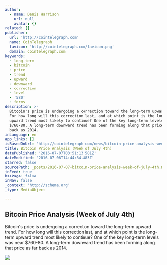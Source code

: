 ```yaml
---
author:
  - name: Denis Harrison
    url: null
    avatar: {}
related: []
publisher:
  url: 'http://cointelegraph.com'
  name: CoinTelegraph
  favicon: 'http://cointelegraph.com/favicon.png'
  domain: cointelegraph.com
keywords:
  - long-term
  - bitcoin
  - price
  - trend
  - upward
  - downward
  - correction
  - level
  - '580'
  - forms
description: >-
  Bitcoin's price is undergoing a correction toward the long-term upward trend.
  For how long will this correction last, and at which point is the long-term
  upward trend most likely to continue? One of the key long-term levels was near
  $760-80. A long-term downward trend has been forming along that price as far
  back as 2014.
inLanguage: en
app_links: []
isBasedOnUrl: 'http://cointelegraph.com/news/bitcoin-price-analysis-week-of-july-4th'
title: Bitcoin Price Analysis (Week of July 4th)
datePublished: '2016-07-07T03:51:13.581Z'
dateModified: '2016-07-06T14:44:34.883Z'
starred: false
sourcePath: _posts/2016-07-07-bitcoin-price-analysis-week-of-july-4th.md
inFeed: true
hasPage: false
inNav: false
_context: 'http://schema.org'
_type: MediaObject

---
```

<article style=""><h1>Bitcoin Price Analysis (Week of July 4th)</h1><p>Bitcoin's price is undergoing a correction toward the long-term upward trend. For how long will this correction last, and at which point is the long-term upward trend most likely to continue? One of the key long-term levels was near $760-80. A long-term downward trend has been forming along that price as far back as 2014.</p><img src="https://lh6.googleusercontent.com/XC1XgNC1LZp9kyI4B1UwAzSAc7JeRy_cxuaz01VTM8DjFfKsdgUvuCAkoOBZNJbdu7xVrp6aTebNWT6OJuRvRLaz2K1MiEgtiPH-iIDkcitxOiw6DpZYNLI5C5tsq1hkF4AvzCB6" /></article>